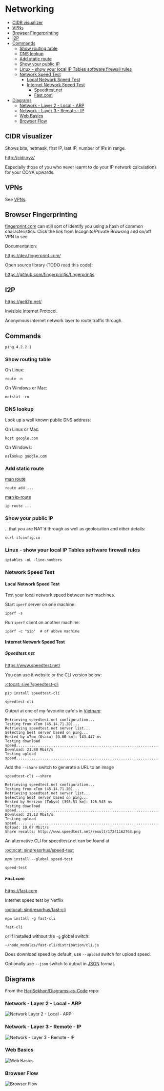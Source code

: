 # Networking

<!-- INDEX_START -->

- [CIDR visualizer](#cidr-visualizer)
- [VPNs](#vpns)
- [Browser Fingerprinting](#browser-fingerprinting)
- [I2P](#i2p)
- [Commands](#commands)
  - [Show routing table](#show-routing-table)
  - [DNS lookup](#dns-lookup)
  - [Add static route](#add-static-route)
  - [Show your public IP](#show-your-public-ip)
  - [Linux - show your local IP Tables software firewall rules](#linux---show-your-local-ip-tables-software-firewall-rules)
  - [Network Speed Test](#network-speed-test)
    - [Local Network Speed Test](#local-network-speed-test)
    - [Internet Network Speed Test](#internet-network-speed-test)
      - [Speedtest.net](#speedtestnet)
      - [Fast.com](#fastcom)
- [Diagrams](#diagrams)
  - [Network - Layer 2 - Local - ARP](#network---layer-2---local---arp)
  - [Network - Layer 3 - Remote - IP](#network---layer-3---remote---ip)
  - [Web Basics](#web-basics)
  - [Browser Flow](#browser-flow)

<!-- INDEX_END -->

## CIDR visualizer

Shows bits, netmask, first IP, last IP, number of IPs in range.

<http://cidr.xyz/>

Especially those of you who never learnt to do your IP network calculations for your CCNA upwards.

## VPNs

See [VPNs](vpn.md).

## Browser Fingerprinting

[fingerprint.com](https://fingerprint.com/) can still sort of identify you using a hash of common characteristics.
Click the link from Incognito/Private Browsing and on/off VPN to see

Documentation:

<https://dev.fingerprint.com/>

Open source library (TODO read this code):

<https://github.com/fingerprintjs/fingerprintjs>

## I2P

<https://geti2p.net/>

Invisible Internet Protocol.

Anonymous internet network layer to route traffic through.

## Commands

```shell
ping 4.2.2.1
```

### Show routing table

On Linux:

```shell
route -n
```

On Windows or Mac:

```shell
netstat -rn
```

### DNS lookup

Look up a well known public DNS address:

On Linux or Mac:

```shell
host google.com
```

On Windows:

```shell
nslookup google.com
```

### Add static route

[man route](https://linux.die.net/man/8/route)

```shell
route add ...
```

[man ip-route](https://man7.org/linux/man-pages/man8/ip-route.8.html)

```shell
ip route ...
```

### Show your public IP

...that you are NAT'd through as well as geolocation and other details:

```shell
curl ifconfig.co
```

### Linux - show your local IP Tables software firewall rules

```shell
iptables -nL -line-numbers
```

### Network Speed Test

#### Local Network Speed Test

Test your local network speed between two machines.

Start `iperf` server on one machine:

```shell
iperf -s
```

Run `iperf` client on another machine:

```shell
iperf -c "$ip"  # of above machine
```

#### Internet Network Speed Test

##### Speedtest.net

<https://www.speedtest.net/>

You can use it website or the CLI version below:

[:ctocat: sivel/speedtest-cli](https://github.com/sivel/speedtest-cli)

```shell
pip install speedtest-cli
```

```shell
speedtest-cli
```

Output at one of my favourite cafe's in [Vietnam](travel.md#vietnam):

```text
Retrieving speedtest.net configuration...
Testing from xTom (45.14.71.20)...
Retrieving speedtest.net server list...
Selecting best server based on ping...
Hosted by xTom (Osaka) [0.00 km]: 143.447 ms
Testing download speed................................................................................
Download: 21.80 Mbit/s
Testing upload speed......................................................................................................
```

Add the `--share` switch to generate a URL to an image

```shell
speedtest-cli --share
```

```text
Retrieving speedtest.net configuration...
Testing from xTom (45.14.71.20)...
Retrieving speedtest.net server list...
Selecting best server based on ping...
Hosted by Verizon (Tokyo) [395.51 km]: 126.545 ms
Testing download speed................................................................................
Download: 21.13 Mbit/s
Testing upload speed......................................................................................................
Upload: 10.67 Mbit/s
Share results: http://www.speedtest.net/result/17241162768.png
```

An alternative CLI for speedtest.net can be found at

[:octocat: sindresorhus/speed-test](https://github.com/sindresorhus/speed-test)

```shell
npm install --global speed-test
```

```shell
speed-test
```

##### Fast.com

<https://fast.com>

Internet speed test by Netflix

[:octocat: sindresorhus/fast-cli](https://github.com/sindresorhus/fast-cli)

```shell
npm install -g fast-cli
```

```shell
fast-cli
```

or if installed without the `-g` global switch:

```shell
~/node_modules/fast-cli/distribution/cli.js
```

Does download speed by default, use `--upload` switch for upload speed.

Optionally use `--json` switch to output in [JSON](json.md) format.

## Diagrams

From the [HariSekhon/Diagrams-as-Code](https://github.com/HariSekhon/Diagrams-as-Code) repo:

### Network - Layer 2 - Local - ARP

![Network Layer 2 - Local - ARP](https://github.com/HariSekhon/Diagrams-as-Code/raw/master/images/network_layer2_local.svg)

### Network - Layer 3 - Remote - IP

![Network - Layer 3 - Remote - IP](https://github.com/HariSekhon/Diagrams-as-Code/raw/master/images/network_layer3_remote.svg)

### Web Basics

![Web Basics](https://github.com/HariSekhon/Diagrams-as-Code/raw/master/images/web_basics.svg)

### Browser Flow

![Browser Flow](images/browser_workflow.gif)
